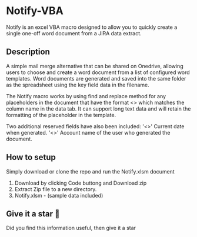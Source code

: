 # Notify-VBA
Notify is an excel VBA macro designed to allow you to quickly create a single one-off word document from a JIRA data extract.

## Description
A simple mail merge alternative that can be shared on Onedrive, allowing users to choose and create a word document from a list of configured word templates. 
Word documents are generated and saved into the same folder as the spreadsheet using the key field data in the filename.

The Notify macro works by using find and replace method for any placeholders in the document that have the format <<columnName>> which matches the column name in the data tab.
It can support long text data and will retain the formatting of the placeholder in the template.

Two additional reserved fields have also been included:
'<<TODAY>>' 	  Current date when generated.
'<<USERNAME>>' 	Account name of the user who generated the document.

## How to setup
Simply download or clone the repo and run the Notify.xlsm document

1. Download by clicking Code buttong and Download zip
2. Extract Zip file to a new directory.
3. Notify.xlsm - (sample data included)


Give it a star :tada:
---------------------
Did you find this information useful, then give it a star 
